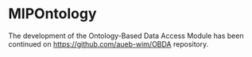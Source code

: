 # MIPOntology
The development of the Ontology-Based Data Access Module has been continued on https://github.com/aueb-wim/OBDA repository.
